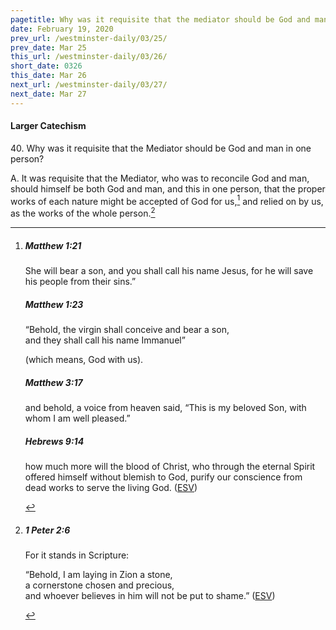 ```yaml
---
pagetitle: Why was it requisite that the mediator should be God and man in one person?
date: February 19, 2020
prev_url: /westminster-daily/03/25/
prev_date: Mar 25
this_url: /westminster-daily/03/26/
short_date: 0326
this_date: Mar 26
next_url: /westminster-daily/03/27/
next_date: Mar 27
---
```


#### Larger Catechism

40\. Why was it requisite that the Mediator should be God and man in one person?

A. It was requisite that the Mediator, who was to reconcile God and man, should himself be both God and man, and this in one person, that the proper works of each nature might be accepted of God for us,[^fnref:wlc1] and relied on by us, as the works of the whole person.[^fnref:wlc2]


[^fnref:wlc1]: <div class="esv"><h5>Matthew 1:21</h5> <div class="esv-text"><p id="p40001021.01-1">She will bear a son, and you shall call his name Jesus, for he will save his people from their sins.&#8221;</p> </div><h5>Matthew 1:23</h5> <div class="esv-text"><div class="block-indent"> <p class="line-group" id="p40001023.01-2">&#8220;Behold, the virgin shall conceive and bear a son,<br /> <span class="indent"></span>and they shall call his name Immanuel&#8221;</p> </div> <p class="same-paragraph" id="p40001023.17-2">(which means, God with us).</p> </div><h5>Matthew 3:17</h5> <div class="esv-text"><p id="p40003017.01-3">and behold, a voice from heaven said, &#8220;This is my beloved Son, with whom I am well pleased.&#8221;</p> </div><h5>Hebrews 9:14</h5> <div class="esv-text"><p id="p58009014.01-4">how much more will the blood of Christ, who through the eternal Spirit offered himself without blemish to God, purify our conscience from dead works to serve the living God.  (<a href="http://www.esv.org" class="copyright">ESV</a>)</p> </div> </div>

[^fnref:wlc2]: <div class="esv"><h5>1 Peter 2:6</h5> <div class="esv-text"><p id="p60002006.01-1">For it stands in Scripture:</p> <div class="block-indent"> <p class="line-group" id="p60002006.06-1">&#8220;Behold, I am laying in Zion a stone,<br /> <span class="indent"></span>a cornerstone chosen and precious,<br /> and whoever believes in him will not be put to shame.&#8221;  (<a href="http://www.esv.org" class="copyright">ESV</a>)</p> </div> </div> </div>

